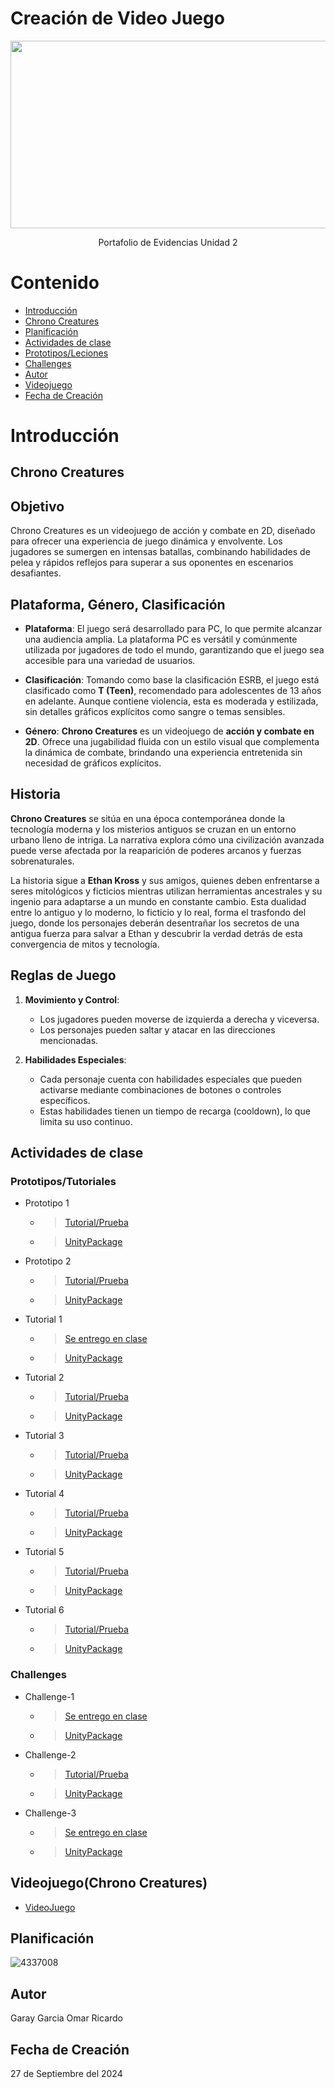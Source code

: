 # Creación de Video Juego
<p align="center">
    <img src="https://www.hd-tecnologia.com/imagenes/articulos/2024/02/La-industria-de-los-videojuegos-enfrenta-su-mayor-desaceleracion-en-tres-decadas.jpg" alt="Logo" width=1200 height=300>

  <p align="center">
    Portafolio de Evidencias Unidad 2
    <br>
  </p>
</p>


# Contenido

- [Introducción](#introducción)
- [Chrono Creatures](#chrono-creatures)
- [Planificación](#planificación)
- [Actividades de clase](#actividades-de-clase)
- [Prototipos/Leciones](#prototipostutoriales)
- [Challenges](#challenges)
- [Autor](#autor)
- [Videojuego](#videojuegochrono-creatures)
- [Fecha de Creación](#fecha-de-creación)


# Introducción

## Chrono Creatures

## Objetivo
Chrono Creatures es un videojuego de acción y combate en 2D, diseñado para ofrecer una experiencia de juego dinámica y envolvente. Los jugadores se sumergen en intensas batallas, combinando habilidades de pelea y rápidos reflejos para superar a sus oponentes en escenarios desafiantes.

## Plataforma, Género, Clasificación

- **Plataforma**: El juego será desarrollado para PC, lo que permite alcanzar una audiencia amplia. La plataforma PC es versátil y comúnmente utilizada por jugadores de todo el mundo, garantizando que el juego sea accesible para una variedad de usuarios.

- **Clasificación**: Tomando como base la clasificación ESRB, el juego está clasificado como **T (Teen)**, recomendado para adolescentes de 13 años en adelante. Aunque contiene violencia, esta es moderada y estilizada, sin detalles gráficos explícitos como sangre o temas sensibles.

- **Género**: **Chrono Creatures** es un videojuego de **acción y combate en 2D**. Ofrece una jugabilidad fluida con un estilo visual que complementa la dinámica de combate, brindando una experiencia entretenida sin necesidad de gráficos explícitos.

## Historia
**Chrono Creatures** se sitúa en una época contemporánea donde la tecnología moderna y los misterios antiguos se cruzan en un entorno urbano lleno de intriga. La narrativa explora cómo una civilización avanzada puede verse afectada por la reaparición de poderes arcanos y fuerzas sobrenaturales.

La historia sigue a **Ethan Kross** y sus amigos, quienes deben enfrentarse a seres mitológicos y ficticios mientras utilizan herramientas ancestrales y su ingenio para adaptarse a un mundo en constante cambio. Esta dualidad entre lo antiguo y lo moderno, lo ficticio y lo real, forma el trasfondo del juego, donde los personajes deberán desentrañar los secretos de una antigua fuerza para salvar a Ethan y descubrir la verdad detrás de esta convergencia de mitos y tecnología.

## Reglas de Juego
1. **Movimiento y Control**:  
   - Los jugadores pueden moverse de izquierda a derecha y viceversa.
   - Los personajes pueden saltar y atacar en las direcciones mencionadas.
   
2. **Habilidades Especiales**:  
   - Cada personaje cuenta con habilidades especiales que pueden activarse mediante combinaciones de botones o controles específicos.
   - Estas habilidades tienen un tiempo de recarga (cooldown), lo que limita su uso continuo.



## Actividades de clase
### Prototipos/Tutoriales
* Prototipo 1
  * > [Tutorial/Prueba](https://youtu.be/H2X9XDbaF-U)
  * > [UnityPackage](https://github.com/Ricardo7173/Creaci-nVidejuegos/blob/main/Prototipo%201.unitypackage)
* Prototipo 2
  * > [Tutorial/Prueba](https://youtu.be/HWLGzaLmYmo)
  * > [UnityPackage](https://github.com/Ricardo7173/Creaci-nVidejuegos/blob/main/Prototipo%202.unitypackage)
* Tutorial 1
  * > [Se entrego en clase]()
  * > [UnityPackage](https://github.com/Ricardo7173/Creaci-nVidejuegos/blob/main/Prototipo%203.unitypackage)
* Tutorial 2
  * > [Tutorial/Prueba](https://github.com/Ricardo7173/Creaci-nVidejuegos/blob/main/Prototipo%20parte%202.docx)
  * > [UnityPackage](https://github.com/Ricardo7173/Creaci-nVidejuegos/blob/main/Prototipos.unitypackage)
* Tutorial 3
  * > [Tutorial/Prueba](https://github.com/Ricardo7173/Creaci-nVidejuegos/blob/main/Prototipo%20parte%203.docx)
  * > [UnityPackage](https://github.com/Ricardo7173/Creaci-nVidejuegos/blob/main/Prototipos.unitypackage)
* Tutorial 4
  * > [Tutorial/Prueba](https://github.com/Ricardo7173/Creaci-nVidejuegos/blob/main/Prototipo%20parte%204.docx)
  * > [UnityPackage](https://github.com/Ricardo7173/Creaci-nVidejuegos/blob/main/Prototipos.unitypackage)
* Tutorial 5
  * > [Tutorial/Prueba](https://github.com/Ricardo7173/Creaci-nVidejuegos/blob/main/Prototipo%20parte%205.docx)
  * > [UnityPackage](https://github.com/Ricardo7173/Creaci-nVidejuegos/blob/main/Prototipos.unitypackage)
* Tutorial 6
  * > [Tutorial/Prueba](https://github.com/Ricardo7173/Creaci-nVidejuegos/blob/main/Prototipo%20parte%206.docx)
  * > [UnityPackage](https://github.com/Ricardo7173/Creaci-nVidejuegos/blob/main/Prototipos.unitypackage)
### Challenges
* Challenge-1
  * > [Se entrego en clase]()
  * > [UnityPackage](https://github.com/Ricardo7173/Creaci-nVidejuegos/blob/main/Challenge-1.unitypackage)
* Challenge-2
  * > [Tutorial/Prueba](https://github.com/Ricardo7173/Creaci-nVidejuegos/blob/main/Challenge-2.docx)
  * > [UnityPackage](https://github.com/Ricardo7173/Creaci-nVidejuegos/blob/main/Challenge-2.unitypackage)
* Challenge-3
  * > [Se entrego en clase]()
  * > [UnityPackage](https://github.com/Ricardo7173/Creaci-nVidejuegos/blob/main/Challenge-3.unitypackage)


## Videojuego(Chrono Creatures)
* [VideoJuego](https://github.com/Ricardo7173/Chrono-Creatures)

## Planificación

![4337008](https://user-images.githubusercontent.com/8560750/195951617-083a7e4d-323d-47b5-8e5e-529ded31bc06.jpg)

## Autor
Garay Garcia Omar Ricardo

## Fecha de Creación
27 de Septiembre del 2024

